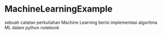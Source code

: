 # MachineLearningExample
sebuah catatan perkuliahan Machine Learning
berisi implementasi algoritma ML dalam python notebook
